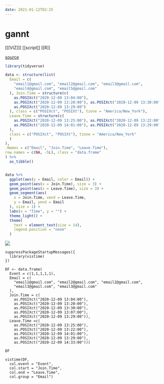 ```yaml
---
date: 2021-01-12T02:25
---
```


# gannt

[[[VIZ]]]
[[script]]
[[R]]

[source](https://community.rstudio.com/t/graphing-attendance-at-event-with-join-and-leave-times/92870/2)

``` r
library(tidyverse)

data <- structure(list(
  Email = c(
    "email1@gmail.com", "email2@gmail.com", "email3@gmail.com",
    "email4@gmail.com", "email5@gmail.com"
  ), Join.Time = structure(c(
    as.POSIXct("2020-12-09 13:04:00"),
    as.POSIXct("2020-12-09 13:20:00"), as.POSIXct("2020-12-09 13:30:00"), as.POSIXct("2020-12-09 13:07:00"),
    as.POSIXct("2020-12-09 13:29:00")
  ), class = c("POSIXct", "POSIXt"), tzone = "America/New_York"),
  Leave.Time = structure(c(
    as.POSIXct("2020-12-09 13:25:00"), as.POSIXct("2020-12-09 13:22:00"),
    as.POSIXct("2020-12-09 14:01:00"), as.POSIXct("2020-12-09 13:29:00"), as.POSIXct("2020-12-09 14:33:00")
  ),
  class = c("POSIXct", "POSIXt"), tzone = "America/New_York"
  )
),
.Names = c("Email", "Join.Time", "Leave.Time"),
row.names = c(NA, -5L), class = "data.frame"
) %>%
  as_tibble()


data %>%
  ggplot(aes(y = Email, color = Email)) +
  geom_point(aes(x = Join.Time), size = 3) +
  geom_point(aes(x = Leave.Time), size = 3) +
  geom_segment(aes(
    x = Join.Time, xend = Leave.Time,
    y = Email, yend = Email
  ), size = 1) +
  labs(x = "Time", y = "") +
  theme_light() +
  theme(
    text = element_text(size = 14),
    legend.position = "none"
  )
```

![](https://i.imgur.com/YHVUfs3.png)

	suppressPackageStartupMessages({
      library(vistime)
    })
    
    DF <- data.frame(
      Event = c(1,1,1,1,1),
      Email = c(
        "email1@gmail.com", "email2@gmail.com", "email2@gmail.com",
        "email3@gmail.com", "email3@gmail.com"
      ), 
      Join.Time = c(
        as.POSIXct("2020-12-09 13:04:00"),
        as.POSIXct("2020-12-09 13:20:00"), 
        as.POSIXct("2020-12-09 13:30:00"),
        as.POSIXct("2020-12-09 13:07:00"),
        as.POSIXct("2020-12-09 13:29:00")),
      Leave.Time =c(
        as.POSIXct("2020-12-09 13:25:00"),
        as.POSIXct("2020-12-09 13:22:00"),
        as.POSIXct("2020-12-09 14:01:00"), 
        as.POSIXct("2020-12-09 13:29:00"), 
        as.POSIXct("2020-12-09 14:33:00")))
    
    DF
    
    vistime(DF,
      col.event = "Event", 
      col.start = "Join.Time", 
      col.end = "Leave.Time", 
      col.group = "Email")
